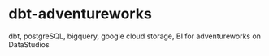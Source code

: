 # dbt-adventureworks
dbt, postgreSQL, bigquery, google cloud storage, BI for adventureworks on DataStudios
